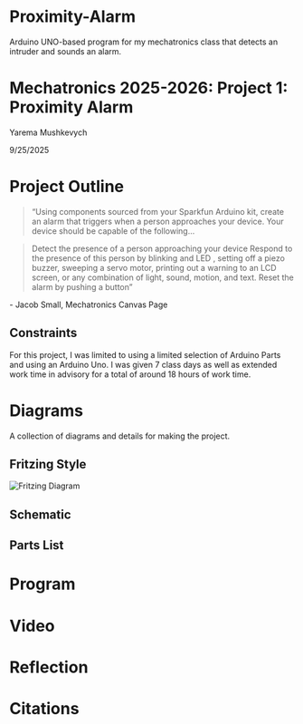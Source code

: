 # Proximity-Alarm
Arduino UNO-based program for my mechatronics class that detects an intruder and sounds an alarm. 

# Mechatronics 2025-2026: Project 1: Proximity Alarm

Yarema Mushkevych

9/25/2025

# Project Outline

> “Using components sourced from your Sparkfun Arduino kit, create an alarm that triggers when a person approaches your device. Your device should be capable of the following...

> Detect the presence of a person approaching your device
> Respond to the presence of this person by blinking and LED , setting off a piezo buzzer, sweeping a servo motor, printing out a warning to an LCD screen, or any combination of light, sound, motion, and text.
> Reset the alarm by pushing a button”

\- Jacob Small, Mechatronics Canvas Page

## Constraints

  For this project, I was limited to using a limited selection of Arduino Parts and using an Arduino Uno. I was given 7 class days as well as extended work time in advisory for a total of around 18 hours of work time. 

# Diagrams

  A collection of diagrams and details for making the project. 

## Fritzing Style

![Fritzing Diagram](https://www.github.com/ymushkevych/Proximity-Alarm/blob/files/fritzing.png)

## Schematic

## Parts List

# Program

# Video

# Reflection

# Citations





